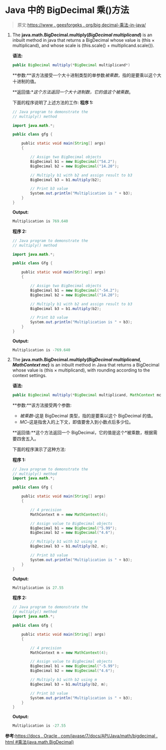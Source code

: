 # Java 中的 BigDecimal 乘()方法

> 原文:[https://www . geesforgeks . org/big decimal-乘法-in-java/](https://www.geeksforgeeks.org/bigdecimal-multiply-method-in-java/)

1.  The **java.math.BigDecimal.multiply(*BigDecimal multiplicand*)** is an inbuilt method in java that returns a BigDecimal whose value is (this × multiplicand), and whose scale is (this.scale() + multiplicand.scale()).

    **语法:**

    ```java
    public BigDecimal multiply(*BigDecimal multiplicand*)

    ```

    **参数:**该方法接受一个大十进制类型的单参数*被乘数*，指的是要乘以这个大十进制的值。

    **返回值:**这个方法返回一个大十进制数，它的值*这个*被乘数*。

    下面的程序说明了上述方法的工作:
    **程序 1:**

    ```java
    // Java program to demonstrate the
    // multiply() method

    import java.math.*;

    public class gfg {

        public static void main(String[] args)
        {

            // Assign two BigDecimal objects
            BigDecimal b1 = new BigDecimal("54.2");
            BigDecimal b2 = new BigDecimal("14.20");

            // Multiply b1 with b2 and assign result to b3
            BigDecimal b3 = b1.multiply(b2);

            // Print b3 value
            System.out.println("Multiplication is " + b3);
        }
    }
    ```

    **Output:**

    ```java
    Multiplication is 769.640

    ```

    **程序 2:**

    ```java
    // Java program to demonstrate the
    // multiply() method

    import java.math.*;

    public class Gfg {

        public static void main(String[] args)
        {

            // Assign two BigDecimal objects
            BigDecimal b1 = new BigDecimal("-54.2");
            BigDecimal b2 = new BigDecimal("14.20");

            // Multiply b1 with b2 and assign result to b3
            BigDecimal b3 = b1.multiply(b2);

            // Print b3 value
            System.out.println("Multiplication is " + b3);
        }
    }
    ```

    **Output:**

    ```java
    Multiplication is -769.640

    ```

2.  The **java.math.BigDecimal.multiply(*BigDecimal multiplicand, MathContext mc*)** is an inbuilt method in Java that returns a BigDecimal whose value is (this × multiplicand), with rounding according to the context settings.

    **语法:**

    ```java
    public BigDecimal multiply(*BigDecimal multiplicand, MathContext mc*)

    ```

    **参数:**该方法接受两个参数:

    *   *被乘数*–这是 BigDecimal 类型，指的是要乘以这个 BigDecimal 的值。
    *   *MC*–这是指舍入的上下文，即值要舍入到小数点后多少位。

    **返回值:**这个方法返回一个 BigDecimal，它的值是这个*被乘数，根据需要四舍五入。

    下面的程序演示了这种方法:

    **程序 1:**

    ```java
    // Java program to demonstrate the
    // multiply() method
    import java.math.*;

    public class Gfg {

        public static void main(String[] args)
        {

            // 4 precision
            MathContext m = new MathContext(4); 

            // Assign value to BigDecimal objects
            BigDecimal b1 = new BigDecimal("5.99");
            BigDecimal b2 = new BigDecimal("4.6");

            // Multiply b1 with b2 using m
            BigDecimal b3 = b1.multiply(b2, m);

            // Print b3 value
            System.out.println("Multiplication is " + b3);
        }
    }
    ```

    **Output:**

    ```java
    Multiplication is 27.55

    ```

    **程序 2:**

    ```java
    // Java program to demonstrate the
    // multiply() method
    import java.math.*;

    public class Gfg {

        public static void main(String[] args)
        {

            // 4 precision
            MathContext m = new MathContext(4); 

            // Assign value to BigDecimal objects
            BigDecimal b1 = new BigDecimal("-5.99");
            BigDecimal b2 = new BigDecimal("4.6");

            // Multiply b1 with b2 using m
            BigDecimal b3 = b1.multiply(b2, m);

            // Print b3 value
            System.out.println("Multiplication is " + b3);
        }
    }
    ```

    **Output:**

    ```java
    Multiplication is -27.55

    ```

**参考:**[https://docs . Oracle . com/javase/7/docs/API/Java/math/bigdecimal . html #乘法(java.math.BigDecimal)](https://docs.oracle.com/javase/7/docs/api/java/math/BigDecimal.html#multiply(java.math.BigDecimal))